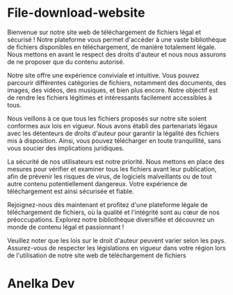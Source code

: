 # File-download-website
Bienvenue sur notre site web de téléchargement de fichiers légal et sécurisé ! Notre plateforme vous permet d'accéder à une vaste bibliothèque de fichiers disponibles en téléchargement, de manière totalement légale. Nous mettons en avant le respect des droits d'auteur et nous nous assurons de ne proposer que du contenu autorisé.


Notre site offre une expérience conviviale et intuitive. Vous pouvez parcourir différentes catégories de fichiers, notamment des documents, des images, des vidéos, des musiques, et bien plus encore. Notre objectif est de rendre les fichiers légitimes et intéressants facilement accessibles à tous.


Nous veillons à ce que tous les fichiers proposés sur notre site soient conformes aux lois en vigueur. Nous avons établi des partenariats légaux avec les détenteurs de droits d'auteur pour garantir la légalité des fichiers mis à disposition. Ainsi, vous pouvez télécharger en toute tranquillité, sans vous soucier des implications juridiques.


La sécurité de nos utilisateurs est notre priorité. Nous mettons en place des mesures pour vérifier et examiner tous les fichiers avant leur publication, afin de prévenir les risques de virus, de logiciels malveillants ou de tout autre contenu potentiellement dangereux. Votre expérience de téléchargement est ainsi sécurisée et fiable.

Rejoignez-nous dès maintenant et profitez d'une plateforme légale de téléchargement de fichiers, où la qualité et l'intégrité sont au cœur de nos préoccupations. Explorez notre bibliothèque diversifiée et découvrez un monde de contenu légal et passionnant !

Veuillez noter que les lois sur le droit d'auteur peuvent varier selon les pays. Assurez-vous de respecter les législations en vigueur dans votre région lors de l'utilisation de notre site web de téléchargement de fichiers

# Anelka Dev
